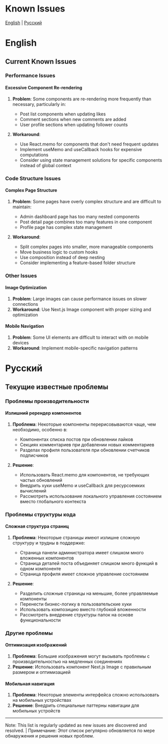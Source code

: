 # Known Issues

[English](#english) | [Русский](#russian)

# English

## Current Known Issues

### Performance Issues

#### Excessive Component Re-rendering
1. **Problem**: Some components are re-rendering more frequently than necessary, particularly in:
   - Post list components when updating likes
   - Comment sections when new comments are added
   - User profile sections when updating follower counts
   
2. **Workaround**: 
   - Use React.memo for components that don't need frequent updates
   - Implement useMemo and useCallback hooks for expensive computations
   - Consider using state management solutions for specific components instead of global context

### Code Structure Issues

#### Complex Page Structure
1. **Problem**: Some pages have overly complex structure and are difficult to maintain:
   - Admin dashboard page has too many nested components
   - Post detail page combines too many features in one component
   - Profile page has complex state management

2. **Workaround**:
   - Split complex pages into smaller, more manageable components
   - Move business logic to custom hooks
   - Use composition instead of deep nesting
   - Consider implementing a feature-based folder structure

### Other Issues

#### Image Optimization
1. **Problem**: Large images can cause performance issues on slower connections
2. **Workaround**: Use Next.js Image component with proper sizing and optimization

#### Mobile Navigation
1. **Problem**: Some UI elements are difficult to interact with on mobile devices
2. **Workaround**: Implement mobile-specific navigation patterns

# Русский

## Текущие известные проблемы

### Проблемы производительности

#### Излишний ререндер компонентов
1. **Проблема**: Некоторые компоненты перерисовываются чаще, чем необходимо, особенно в:
   - Компонентах списка постов при обновлении лайков
   - Секциях комментариев при добавлении новых комментариев
   - Разделах профиля пользователя при обновлении счетчиков подписчиков
   
2. **Решение**: 
   - Использовать React.memo для компонентов, не требующих частых обновлений
   - Внедрить хуки useMemo и useCallback для ресурсоемких вычислений
   - Рассмотреть использование локального управления состоянием вместо глобального контекста

### Проблемы структуры кода

#### Сложная структура страниц
1. **Проблема**: Некоторые страницы имеют излишне сложную структуру и трудны в поддержке:
   - Страница панели администратора имеет слишком много вложенных компонентов
   - Страница деталей поста объединяет слишком много функций в одном компоненте
   - Страница профиля имеет сложное управление состоянием

2. **Решение**:
   - Разделить сложные страницы на меньшие, более управляемые компоненты
   - Перенести бизнес-логику в пользовательские хуки
   - Использовать композицию вместо глубокой вложенности
   - Рассмотреть внедрение структуры папок на основе функциональности

### Другие проблемы

#### Оптимизация изображений
1. **Проблема**: Большие изображения могут вызывать проблемы с производительностью на медленных соединениях
2. **Решение**: Использовать компонент Next.js Image с правильным размером и оптимизацией

#### Мобильная навигация
1. **Проблема**: Некоторые элементы интерфейса сложно использовать на мобильных устройствах
2. **Решение**: Внедрить специальные паттерны навигации для мобильных устройств

---

Note: This list is regularly updated as new issues are discovered and resolved. | Примечание: Этот список регулярно обновляется по мере обнаружения и решения новых проблем. 